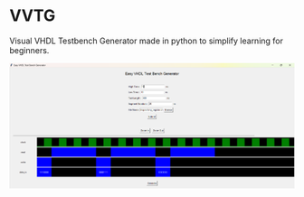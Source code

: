 # VVTG
Visual VHDL Testbench Generator made in python to simplify learning for beginners.

![App Screenshot](screenshot/screenshot.png)
